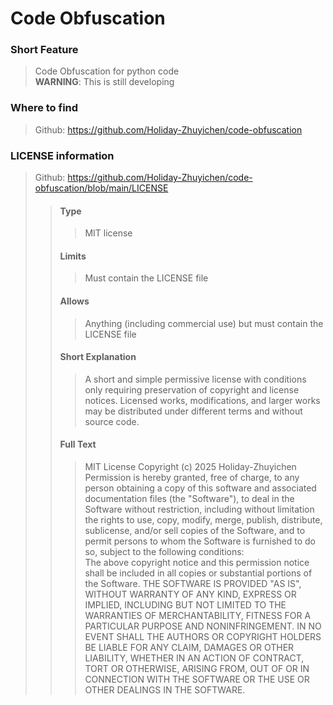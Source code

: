 # Code Obfuscation
### Short Feature
> Code Obfuscation for python code  
> **WARNING**: This is still developing
### Where to find
>Github: https://github.com/Holiday-Zhuyichen/code-obfuscation
### LICENSE information
>Github: https://github.com/Holiday-Zhuyichen/code-obfuscation/blob/main/LICENSE
>>#### Type
>>>MIT license
>>#### Limits
>>>Must contain the LICENSE file
>>#### Allows
>>>Anything (including commercial use) but must contain the LICENSE file
>>#### Short Explanation
>>>A short and simple permissive license with conditions only requiring preservation of copyright and license notices. Licensed works, modifications, and larger works may be distributed under different terms and without source code.
>>#### Full Text
>>>MIT License
>>>Copyright (c) 2025 Holiday-Zhuyichen  
>>>Permission is hereby granted, free of charge, to any person obtaining a copy
of this software and associated documentation files (the "Software"), to deal
in the Software without restriction, including without limitation the rights
to use, copy, modify, merge, publish, distribute, sublicense, and/or sell
copies of the Software, and to permit persons to whom the Software is
furnished to do so, subject to the following conditions:  
>>>The above copyright notice and this permission notice shall be included in all
copies or substantial portions of the Software.
>>>THE SOFTWARE IS PROVIDED "AS IS", WITHOUT WARRANTY OF ANY KIND, EXPRESS OR
IMPLIED, INCLUDING BUT NOT LIMITED TO THE WARRANTIES OF MERCHANTABILITY,
FITNESS FOR A PARTICULAR PURPOSE AND NONINFRINGEMENT. IN NO EVENT SHALL THE
AUTHORS OR COPYRIGHT HOLDERS BE LIABLE FOR ANY CLAIM, DAMAGES OR OTHER
LIABILITY, WHETHER IN AN ACTION OF CONTRACT, TORT OR OTHERWISE, ARISING FROM,
OUT OF OR IN CONNECTION WITH THE SOFTWARE OR THE USE OR OTHER DEALINGS IN THE
SOFTWARE.
